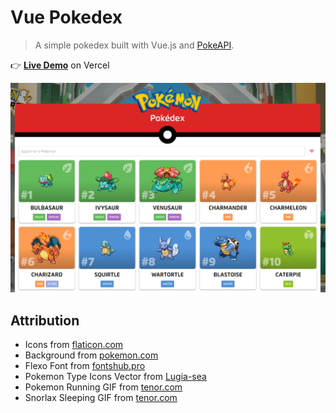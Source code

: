 
# Vue Pokedex

> A simple pokedex built with Vue.js and [PokeAPI](https://pokeapi.co/).

👉 [**Live Demo**](https://vue-pokedex-nu.vercel.app/) on Vercel

![Screenshot](./public/images/screenshot.png)


## Attribution

- Icons from [flaticon.com](https://www.flaticon.com/)
- Background from [pokemon.com](https://www.pokemon.com/us/pokemon-virtual-backgrounds/)
- Flexo Font from [fontshub.pro](https://fontshub.pro/font/flexo-download)
- Pokemon Type Icons Vector from [Lugia-sea](https://www.deviantart.com/lugia-sea/art/Pokemon-Type-Icons-Vector-869706864)
- Pokemon Running GIF from [tenor.com](https://tenor.com/en-GB/view/pikachu-running-run-run-away-gif-13709403)
- Snorlax Sleeping GIF from [tenor.com](https://tenor.com/en-GB/view/snorlax-sleeping-cute-snoring-tired-gif-26899500)